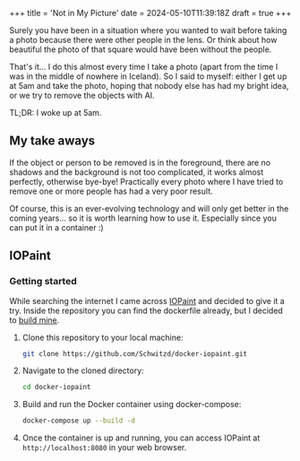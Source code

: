 +++
title = 'Not in My Picture'
date = 2024-05-10T11:39:18Z
draft = true
+++

Surely you have been in a situation where you wanted to wait before taking a photo because there were other people in the lens. Or think about how beautiful the photo of that square would have been without the people.

That's it... I do this almost every time I take a photo (apart from the time I was in the middle of nowhere in Iceland).
So I said to myself: either I get up at 5am and take the photo, hoping that nobody else has had my bright idea, or we try to remove the objects with AI.

TL;DR: I woke up at 5am.

## My take aways

If the object or person to be removed is in the foreground, there are no shadows and the background is not too complicated, it works almost perfectly, otherwise bye-bye!
Practically every photo where I have tried to remove one or more people has had a very poor result.

Of course, this is an ever-evolving technology and will only get better in the coming years... so it is worth learning how to use it. Especially since you can put it in a container :)

## IOPaint

### Getting started

While searching the internet I came across [IOPaint](https://github.com/Sanster/IOPaint) and decided to give it a try. Inside the repository you can find the dockerfile already, but I decided to [build mine](https://github.com/Schwitzd/docker-iopaint).

1. Clone this repository to your local machine:

    ```bash
    git clone https://github.com/Schwitzd/docker-iopaint.git
    ```

2. Navigate to the cloned directory:

    ```bash
    cd docker-iopaint
    ```

3. Build and run the Docker container using docker-compose:

    ```bash
    docker-compose up --build -d
    ```

4. Once the container is up and running, you can access IOPaint at `http://localhost:8080` in your web browser.
